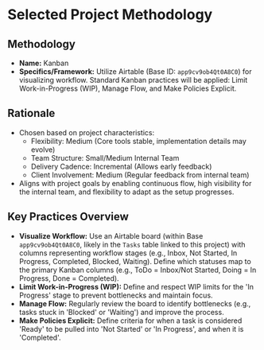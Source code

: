 # Selected Project Methodology

## Methodology
- **Name:** Kanban
- **Specifics/Framework:** Utilize Airtable (Base ID: `app9cv9ob4Qt0A8C0`) for visualizing workflow. Standard Kanban practices will be applied: Limit Work-in-Progress (WIP), Manage Flow, and Make Policies Explicit.

## Rationale
- Chosen based on project characteristics:
    - Flexibility: Medium (Core tools stable, implementation details may evolve)
    - Team Structure: Small/Medium Internal Team
    - Delivery Cadence: Incremental (Allows early feedback)
    - Client Involvement: Medium (Regular feedback from internal team)
- Aligns with project goals by enabling continuous flow, high visibility for the internal team, and flexibility to adapt as the setup progresses.

## Key Practices Overview
- **Visualize Workflow:** Use an Airtable board (within Base `app9cv9ob4Qt0A8C0`, likely in the `Tasks` table linked to this project) with columns representing workflow stages (e.g., Inbox, Not Started, In Progress, Completed, Blocked, Waiting). Define which statuses map to the primary Kanban columns (e.g., ToDo = Inbox/Not Started, Doing = In Progress, Done = Completed).
- **Limit Work-in-Progress (WIP):** Define and respect WIP limits for the 'In Progress' stage to prevent bottlenecks and maintain focus.
- **Manage Flow:** Regularly review the board to identify bottlenecks (e.g., tasks stuck in 'Blocked' or 'Waiting') and improve the process.
- **Make Policies Explicit:** Define criteria for when a task is considered 'Ready' to be pulled into 'Not Started' or 'In Progress', and when it is 'Completed'. 